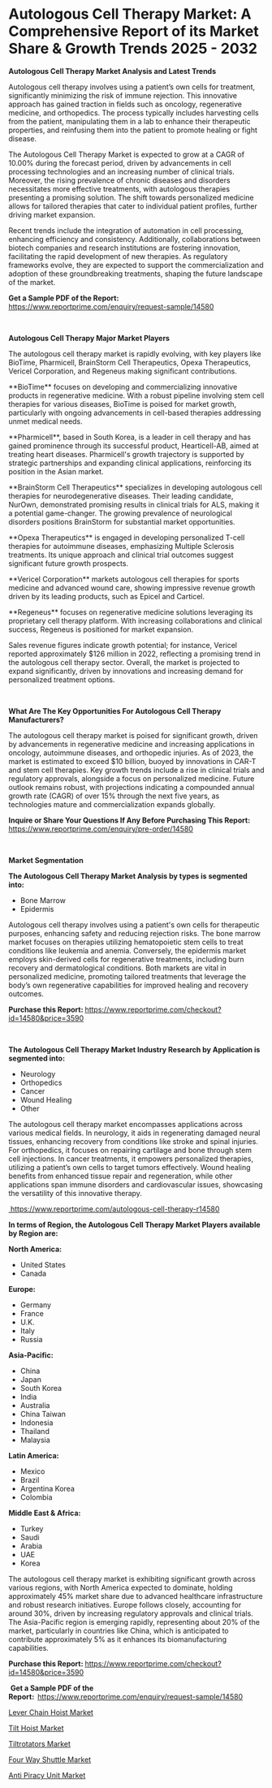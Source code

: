 <p><h1>Autologous Cell Therapy Market: A Comprehensive Report of its Market Share & Growth Trends 2025 - 2032</h1></p><p><strong>Autologous Cell Therapy Market Analysis and Latest Trends</strong></p>
<p><p>Autologous cell therapy involves using a patient’s own cells for treatment, significantly minimizing the risk of immune rejection. This innovative approach has gained traction in fields such as oncology, regenerative medicine, and orthopedics. The process typically includes harvesting cells from the patient, manipulating them in a lab to enhance their therapeutic properties, and reinfusing them into the patient to promote healing or fight disease.</p><p>The Autologous Cell Therapy Market is expected to grow at a CAGR of 10.00% during the forecast period, driven by advancements in cell processing technologies and an increasing number of clinical trials. Moreover, the rising prevalence of chronic diseases and disorders necessitates more effective treatments, with autologous therapies presenting a promising solution. The shift towards personalized medicine allows for tailored therapies that cater to individual patient profiles, further driving market expansion. </p><p>Recent trends include the integration of automation in cell processing, enhancing efficiency and consistency. Additionally, collaborations between biotech companies and research institutions are fostering innovation, facilitating the rapid development of new therapies. As regulatory frameworks evolve, they are expected to support the commercialization and adoption of these groundbreaking treatments, shaping the future landscape of the market.</p></p>
<p><strong>Get a Sample PDF of the Report:&nbsp;</strong> <a href="https://www.reportprime.com/enquiry/request-sample/14580?utm_campaign=2958&utm_medium=2&utm_source=Github&utm_content=ia&utm_term=20032025&utm_id=autologous-cell-therapy">https://www.reportprime.com/enquiry/request-sample/14580</a></p>
<p>&nbsp;</p>
<p><strong>Autologous Cell Therapy Major Market Players</strong></p>
<p><p>The autologous cell therapy market is rapidly evolving, with key players like BioTime, Pharmicell, BrainStorm Cell Therapeutics, Opexa Therapeutics, Vericel Corporation, and Regeneus making significant contributions.</p><p>**BioTime** focuses on developing and commercializing innovative products in regenerative medicine. With a robust pipeline involving stem cell therapies for various diseases, BioTime is poised for market growth, particularly with ongoing advancements in cell-based therapies addressing unmet medical needs. </p><p>**Pharmicell**, based in South Korea, is a leader in cell therapy and has gained prominence through its successful product, Hearticell-AB, aimed at treating heart diseases. Pharmicell's growth trajectory is supported by strategic partnerships and expanding clinical applications, reinforcing its position in the Asian market.</p><p>**BrainStorm Cell Therapeutics** specializes in developing autologous cell therapies for neurodegenerative diseases. Their leading candidate, NurOwn, demonstrated promising results in clinical trials for ALS, making it a potential game-changer. The growing prevalence of neurological disorders positions BrainStorm for substantial market opportunities.</p><p>**Opexa Therapeutics** is engaged in developing personalized T-cell therapies for autoimmune diseases, emphasizing Multiple Sclerosis treatments. Its unique approach and clinical trial outcomes suggest significant future growth prospects.</p><p>**Vericel Corporation** markets autologous cell therapies for sports medicine and advanced wound care, showing impressive revenue growth driven by its leading products, such as Epicel and Carticel.</p><p>**Regeneus** focuses on regenerative medicine solutions leveraging its proprietary cell therapy platform. With increasing collaborations and clinical success, Regeneus is positioned for market expansion.</p><p>Sales revenue figures indicate growth potential; for instance, Vericel reported approximately $126 million in 2022, reflecting a promising trend in the autologous cell therapy sector. Overall, the market is projected to expand significantly, driven by innovations and increasing demand for personalized treatment options.</p></p>
<p>&nbsp;</p>
<p><strong>What Are The Key Opportunities For Autologous Cell Therapy Manufacturers?</strong></p>
<p><p>The autologous cell therapy market is poised for significant growth, driven by advancements in regenerative medicine and increasing applications in oncology, autoimmune diseases, and orthopedic injuries. As of 2023, the market is estimated to exceed $10 billion, buoyed by innovations in CAR-T and stem cell therapies. Key growth trends include a rise in clinical trials and regulatory approvals, alongside a focus on personalized medicine. Future outlook remains robust, with projections indicating a compounded annual growth rate (CAGR) of over 15% through the next five years, as technologies mature and commercialization expands globally.</p></p>
<p><strong>Inquire or Share Your Questions If Any Before Purchasing This Report:</strong> <a href="https://www.reportprime.com/enquiry/pre-order/14580?utm_campaign=2958&utm_medium=2&utm_source=Github&utm_content=ia&utm_term=20032025&utm_id=autologous-cell-therapy">https://www.reportprime.com/enquiry/pre-order/14580</a></p>
<p>&nbsp;</p>
<p><strong>Market Segmentation</strong></p>
<p><strong>The Autologous Cell Therapy Market Analysis by types is segmented into:</strong></p>
<p><ul><li>Bone Marrow</li><li>Epidermis</li></ul></p>
<p><p>Autologous cell therapy involves using a patient's own cells for therapeutic purposes, enhancing safety and reducing rejection risks. The bone marrow market focuses on therapies utilizing hematopoietic stem cells to treat conditions like leukemia and anemia. Conversely, the epidermis market employs skin-derived cells for regenerative treatments, including burn recovery and dermatological conditions. Both markets are vital in personalized medicine, promoting tailored treatments that leverage the body’s own regenerative capabilities for improved healing and recovery outcomes.</p></p>
<p><strong>Purchase this Report:&nbsp;</strong><a href="https://www.reportprime.com/checkout?id=14580&price=3590&utm_campaign=2958&utm_medium=2&utm_source=Github&utm_content=ia&utm_term=20032025&utm_id=autologous-cell-therapy">https://www.reportprime.com/checkout?id=14580&price=3590</a></p>
<p>&nbsp;</p>
<p><strong>The Autologous Cell Therapy Market Industry Research by Application is segmented into:</strong></p>
<p><ul><li>Neurology</li><li>Orthopedics</li><li>Cancer</li><li>Wound Healing</li><li>Other</li></ul></p>
<p><p>The autologous cell therapy market encompasses applications across various medical fields. In neurology, it aids in regenerating damaged neural tissues, enhancing recovery from conditions like stroke and spinal injuries. For orthopedics, it focuses on repairing cartilage and bone through stem cell injections. In cancer treatments, it empowers personalized therapies, utilizing a patient’s own cells to target tumors effectively. Wound healing benefits from enhanced tissue repair and regeneration, while other applications span immune disorders and cardiovascular issues, showcasing the versatility of this innovative therapy.</p></p>
<p><a href="https://www.reportprime.com/autologous-cell-therapy-r14580?utm_campaign=2958&utm_medium=2&utm_source=Github&utm_content=ia&utm_term=20032025&utm_id=autologous-cell-therapy">&nbsp;https://www.reportprime.com/autologous-cell-therapy-r14580</a></p>
<p><strong>In terms of Region, the Autologous Cell Therapy Market Players available by Region are:</strong></p>
<p>
    <p> <strong> North America: </strong>
        <ul>
            <li>United States</li>
            <li>Canada</li>
        </ul>
        </p> 
    <p> <strong> Europe: </strong>
        <ul>
            <li>Germany</li>
            <li>France</li>
            <li>U.K.</li>
            <li>Italy</li>
            <li>Russia</li>
        </ul>
        </p> 
    <p> <strong> Asia-Pacific: </strong>
        <ul>
            <li>China</li>
            <li>Japan</li>
            <li>South Korea</li>
            <li>India</li>
            <li>Australia</li>
            <li>China Taiwan</li>
            <li>Indonesia</li>
            <li>Thailand</li>
            <li>Malaysia</li>
        </ul>
        </p> 
    <p> <strong> Latin America: </strong>
        <ul>
            <li>Mexico</li>
            <li>Brazil</li>
            <li>Argentina Korea</li>
            <li>Colombia</li>
        </ul>
        </p> 
    <p> <strong> Middle East & Africa: </strong>
        <ul>
            <li>Turkey</li>
            <li>Saudi</li>
            <li>Arabia</li>
            <li>UAE</li>
            <li>Korea</li>
        </ul>
    </p>
    </p>
<p><p>The autologous cell therapy market is exhibiting significant growth across various regions, with North America expected to dominate, holding approximately 45% market share due to advanced healthcare infrastructure and robust research initiatives. Europe follows closely, accounting for around 30%, driven by increasing regulatory approvals and clinical trials. The Asia-Pacific region is emerging rapidly, representing about 20% of the market, particularly in countries like China, which is anticipated to contribute approximately 5% as it enhances its biomanufacturing capabilities.</p></p>
<p><strong>Purchase this Report: </strong><a href="https://www.reportprime.com/checkout?id=14580&price=3590&utm_campaign=2958&utm_medium=2&utm_source=Github&utm_content=ia&utm_term=20032025&utm_id=autologous-cell-therapy">https://www.reportprime.com/checkout?id=14580&price=3590</a></p>
<p>&nbsp;<strong>Get a Sample PDF of the Report:&nbsp;&nbsp;</strong><a href="https://www.reportprime.com/enquiry/request-sample/14580?utm_campaign=2958&utm_medium=2&utm_source=Github&utm_content=ia&utm_term=20032025&utm_id=autologous-cell-therapy">https://www.reportprime.com/enquiry/request-sample/14580</a></p>
<p><strong></strong></p>
<p><p><a href="https://www.linkedin.com/pulse/lever-chain-hoist-market-analysis-report-offers-forecast-0gqff?utm_campaign=2958&utm_medium=2&utm_source=Github&utm_content=ia&utm_term=20032025&utm_id=autologous-cell-therapy">Lever Chain Hoist Market</a></p><p><a href="https://www.linkedin.com/pulse/tilt-hoist-market-soar-11-cagr-from-2025-2032-key-trends-insights-9ouhf?utm_campaign=2958&utm_medium=2&utm_source=Github&utm_content=ia&utm_term=20032025&utm_id=autologous-cell-therapy">Tilt Hoist Market</a></p><p><a href="https://www.linkedin.com/pulse/complete-analysis-tiltrotators-market-size-segments-67-zz6uf?utm_campaign=2958&utm_medium=2&utm_source=Github&utm_content=ia&utm_term=20032025&utm_id=autologous-cell-therapy">Tiltrotators Market</a></p><p><a href="https://www.linkedin.com/pulse/four-way-shuttle-market-global-regional-analysis-2025-ydfxf?utm_campaign=2958&utm_medium=2&utm_source=Github&utm_content=ia&utm_term=20032025&utm_id=autologous-cell-therapy">Four Way Shuttle Market</a></p><p><a href="https://www.linkedin.com/pulse/projecting-growth-anti-piracy-unit-market-insights-expected-krb0f?utm_campaign=2958&utm_medium=2&utm_source=Github&utm_content=ia&utm_term=20032025&utm_id=autologous-cell-therapy">Anti Piracy Unit Market</a></p></p>